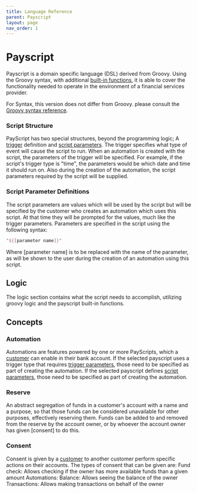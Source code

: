 ```yaml
---
title: Language Reference
parent: Payscript
layout: page
nav_order: 1
---
```


# Payscript
Payscript is a domain specific language (DSL) derived from Groovy. Using the Groovy syntax, with additional [built-in functions], it is able to cover the functionality needed to operate in the environment of a financial services provider. 

For Syntax, this version does not differ from Groovy. please consult the [Groovy syntax reference][groovy syntax]. 


### Script Structure
PayScript has two special structures, beyond the programming logic; A [trigger] definition and [script parameters]. The trigger specifies what type of event will cause the script to run. When an automation is created with the script, the parameters of the trigger will be specified. For example, if the script's trigger type is "time", the parameters would be which date and time it should run on.
Also during the creation of the automation, the script parameters required by the script will be supplied.


### Script Parameter Definitions
The script parameters are values which will be used by the script but will be specified by the customer who creates an automation which uses this script. At that time they will be prompted for the values, much like the trigger parameters.
Parameters are specified in the script using the following syntax:

```groovy
"${[parameter name]}"
```

Where [parameter name] is to be replaced with the name of the parameter, as will be shown to the user during the creation of an automation using this script.


## Logic
The logic section contains what the script needs to accomplish, utilizing groovy logic and the payscript built-in functions.


## Concepts

### Automation
Automations are features powered by one or more PayScripts, which a [customer] can enable in their bank account. If the selected payscript uses a trigger type that requires [trigger parameters](), those need to be specified as part of creating the automation. If the selected payscript defines [script parameters], those need to be specified as part of creating the automation.

### Reserve
An abstract segregation of funds in a customer's account with a name and a purpose, so that those funds can be considered unavailable for other purposes, effectively reserving them. Funds can be added to and removed from the reserve by the account owner, or by whoever the account owner has given [consent] to do this.

### Consent
Consent is given by a [customer] to another customer perform specific actions on their accounts. The types of consent that can be given are:
Fund check: Allows checking if the owner has more available funds than a given amount
Automations: 
Balance: Allows seeing the balance of the owner
Transactions: Allows making transactions on behalf of the owner




[customer]: /docs/quant_flow/personas#customer
[developers]: /docs/quant_flow/personas#developer
[groovy syntax]: https://groovy-lang.org/single-page-documentation.html
[built-in functions]: built_in_functions
[callScript]: built_in_functions#callScript
[trigger]: /docs/payscript/triggers
[script parameters]: #parameters
[trigger parameters]: /docs/payscript/triggers#parameters